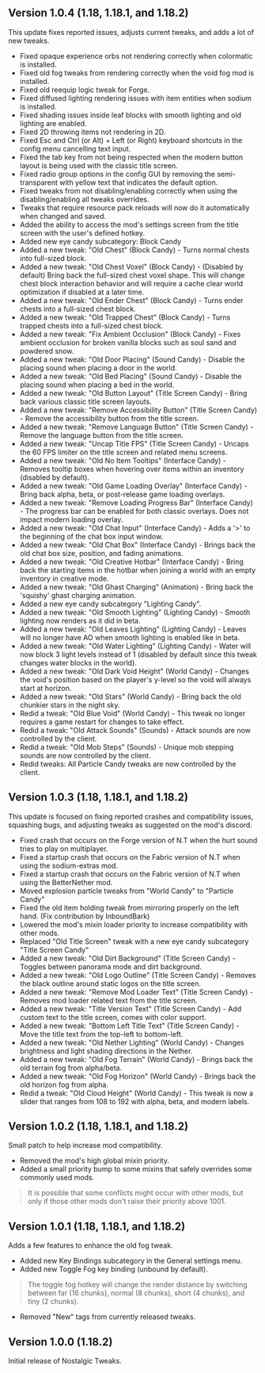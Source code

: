 ## Version 1.0.4 (1.18, 1.18.1, and 1.18.2)
This update fixes reported issues, adjusts current tweaks, and adds a lot of new tweaks.
- Fixed opaque experience orbs not rendering correctly when colormatic is installed.
- Fixed old fog tweaks from rendering correctly when the void fog mod is installed.
- Fixed old reequip logic tweak for Forge.
- Fixed diffused lighting rendering issues with item entities when sodium is installed.
- Fixed shading issues inside leaf blocks with smooth lighting and old lighting are enabled.
- Fixed 2D throwing items not rendering in 2D.
- Fixed Esc and Ctrl (or Alt) + Left (or Right) keyboard shortcuts in the config menu cancelling text input.
- Fixed the tab key from not being respected when the modern button layout is being used with the classic title screen.
- Fixed radio group options in the config GUI by removing the semi-transparent with yellow text that indicates the default option.
- Fixed tweaks from not disabling/enabling correctly when using the disabling/enabling all tweaks overrides.
- Tweaks that require resource pack reloads will now do it automatically when changed and saved.
- Added the ability to access the mod's settings screen from the title screen with the user's defined hotkey.
- Added new eye candy subcategory: Block Candy
- Added a new tweak: "Old Chest" (Block Candy) - Turns normal chests into full-sized block.
- Added a new tweak: "Old Chest Voxel" (Block Candy) - (Disabled by default) Bring back the full-sized chest voxel shape. This will change chest block interaction behavior and will require a cache clear world optimization if disabled at a later time.
- Added a new tweak: "Old Ender Chest" (Block Candy) - Turns ender chests into a full-sized chest block.
- Added a new tweak: "Old Trapped Chest" (Block Candy) - Turns trapped chests into a full-sized chest block.
- Added a new tweak: "Fix Ambient Occlusion" (Block Candy) - Fixes ambient occlusion for broken vanilla blocks such as soul sand and powdered snow.
- Added a new tweak: "Old Door Placing" (Sound Candy) - Disable the placing sound when placing a door in the world.
- Added a new tweak: "Old Bed Placing" (Sound Candy) - Disable the placing sound when placing a bed in the world.
- Added a new tweak: "Old Button Layout" (Title Screen Candy) - Bring back various classic title screen layouts.
- Added a new tweak: "Remove Accessibility Button" (Title Screen Candy) - Remove the accessibility button from the title screen.
- Added a new tweak: "Remove Language Button" (Title Screen Candy) - Remove the language button from the title screen.
- Added a new tweak: "Uncap Title FPS" (Title Screen Candy) - Uncaps the 60 FPS limiter on the title screen and related menu screens.
- Added a new tweak: "Old No Item Tooltips" (Interface Candy) - Removes tooltip boxes when hovering over items within an inventory (disabled by default).
- Added a new tweak: "Old Game Loading Overlay" (Interface Candy) - Bring back alpha, beta, or post-release game loading overlays.
- Added a new tweak: "Remove Loading Progress Bar" (Interface Candy) - The progress bar can be enabled for both classic overlays. Does not impact modern loading overlay.
- Added a new tweak: "Old Chat Input" (Interface Candy) - Adds a '>' to the beginning of the chat box input window.
- Added a new tweak: "Old Chat Box" (Interface Candy) - Brings back the old chat box size, position, and fading animations.
- Added a new tweak: "Old Creative Hotbar" (Interface Candy) - Bring back the starting items in the hotbar when joining a world with an empty inventory in creative mode.
- Added a new tweak: "Old Ghast Charging" (Animation) - Bring back the 'squishy' ghast charging animation.
- Added a new eye candy subcategory "Lighting Candy".
- Added a new tweak: "Old Smooth Lighting" (Lighting Candy) - Smooth lighting now renders as it did in beta.
- Added a new tweak: "Old Leaves Lighting" (Lighting Candy) - Leaves will no longer have AO when smooth lighting is enabled like in beta.
- Added a new tweak: "Old Water Lighting" (Lighting Candy) - Water will now block 3 light levels instead of 1 (disabled by default since this tweak changes water blocks in the world).
- Added a new tweak: "Old Dark Void Height" (World Candy) - Changes the void's position based on the player's y-level so the void will always start at horizon.
- Added a new tweak: "Old Stars" (World Candy) - Bring back the old chunkier stars in the night sky.
- Redid a tweak: "Old Blue Void" (World Candy) - This tweak no longer requires a game restart for changes to take effect.
- Redid a tweak: "Old Attack Sounds" (Sounds) - Attack sounds are now controlled by the client.
- Redid a tweak: "Old Mob Steps" (Sounds) - Unique mob stepping sounds are now controlled by the client.
- Redid tweaks: All Particle Candy tweaks are now controlled by the client.

## Version 1.0.3 (1.18, 1.18.1, and 1.18.2)
This update is focused on fixing reported crashes and compatibility issues, squashing bugs, and adjusting tweaks as suggested on the mod's discord.
- Fixed crash that occurs on the Forge version of N.T when the hurt sound tries to play on multiplayer.
- Fixed a startup crash that occurs on the Fabric version of N.T when using the sodium-extras mod.
- Fixed a startup crash that occurs on the Fabric version of N.T when using the BetterNether mod.
- Moved explosion particle tweaks from "World Candy" to "Particle Candy"
- Fixed the old item holding tweak from mirroring properly on the left hand. (Fix contribution by InboundBark)
- Lowered the mod's mixin loader priority to increase compatibility with other mods.
- Replaced "Old Title Screen" tweak with a new eye candy subcategory "Title Screen Candy"
- Added a new tweak: "Old Dirt Background" (Title Screen Candy) - Toggles between panorama mode and dirt background.
- Added a new tweak: "Old Logo Outline" (Title Screen Candy) - Removes the black outline around static logos on the title screen.
- Added a new tweak: "Remove Mod Loader Text" (Title Screen Candy) - Removes mod loader related text from the title screen.
- Added a new tweak: "Title Version Text" (Title Screen Candy) - Add custom text to the title screen, comes with color support.
- Added a new tweak: "Bottom Left Title Text" (Title Screen Candy) - Move the title text from the top-left to bottom-left.
- Added a new tweak: "Old Nether Lighting" (World Candy) - Changes brightness and light shading directions in the Nether.
- Added a new tweak: "Old Fog Terrain" (World Candy) - Brings back the old terrain fog from alpha/beta.
- Added a new tweak: "Old Fog Horizon" (World Candy) - Brings back the old horizon fog from alpha.
- Redid a tweak: "Old Cloud Height" (World Candy) - This tweak is now a slider that ranges from 108 to 192 with alpha, beta, and modern labels.

## Version 1.0.2 (1.18, 1.18.1, and 1.18.2)
Small patch to help increase mod compatibility.
- Removed the mod's high global mixin priority.
- Added a small priority bump to some mixins that safely overrides some commonly used mods.
> It is possible that some conflicts might occur with other mods, but only if those other mods don't raise their priority above 1001.

## Version 1.0.1 (1.18, 1.18.1, and 1.18.2)
Adds a few features to enhance the old fog tweak.
- Added new Key Bindings subcategory in the General settings menu.
- Added new Toggle Fog key binding (unbound by default).
> The toggle fog hotkey will change the render distance by switching between far (16 chunks), normal (8 chunks), short (4 chunks), and tiny (2 chunks).
- Removed "New" tags from currently released tweaks.

## Version 1.0.0 (1.18.2)
Initial release of Nostalgic Tweaks.
